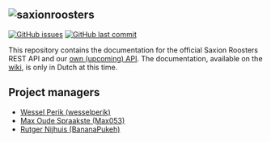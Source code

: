 ![saxionroosters](http://saxionroosters.nl/static/img/saxionroosters-logo-text-2.png)
-----

[![GitHub issues](https://img.shields.io/github/issues/saxionroosters/api-docs.svg)](https://github.com/saxionroosters/api-docs/issues?q=is%3Aopen+is%3Aissue)
[![GitHub last commit](https://img.shields.io/github/last-commit/saxionroosters/api-docs.svg)](https://github.com/saxionroosters/api-docs/commits)

This repository contains the documentation for the official Saxion Roosters REST API and our [own (upcoming) API](https://github.com/wesselperik/saxionroosters-api/). The documentation, available on the [wiki](https://github.com/saxionroosters/api-docs/wiki), is only in Dutch at this time.

## Project managers

- [Wessel Perik (wesselperik)](https://github.com/wesselperik)
- [Max Oude Spraakste (Max053)](https://github.com/Max053)
- [Rutger Nijhuis (BananaPukeh)](https://github.com/BananaPukeh)
